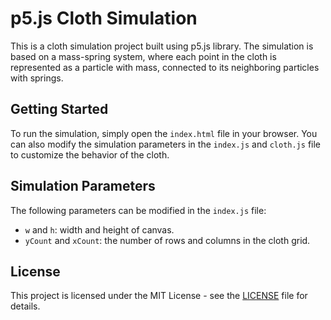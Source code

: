 # p5.js Cloth Simulation

This is a cloth simulation project built using p5.js library. The simulation is based on a mass-spring system, where each point in the cloth is represented as a particle with mass, connected to its neighboring particles with springs.

## Getting Started

To run the simulation, simply open the `index.html` file in your browser. You can also modify the simulation parameters in the `index.js` and `cloth.js` file to customize the behavior of the cloth.

## Simulation Parameters

The following parameters can be modified in the `index.js` file:

- `w` and `h`: width and height of canvas.
- `yCount` and `xCount`: the number of rows and columns in the cloth grid.

## License

This project is licensed under the MIT License - see the [LICENSE](LICENSE) file for details.
